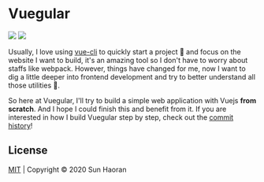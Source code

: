 # Vuegular

<p align="left">
  <img src="https://badgen.net/github/license/ludanxer/vuegular" />
  <img src="https://badgen.net/github/last-commit/ludanxer/vuegular/master" />
</p>

Usually, I love using [vue-cli](https://cli.vuejs.org/) to quickly start a project 🚀 and focus on the website I want to build, it's an amazing tool so I don't have to worry about staffs like webpack. However, things have changed for me, now I want to dig a little deeper into frontend development and try to better understand all those utilities 🧐.

So here at Vuegular, I'll try to build a simple web application with Vuejs **from scratch**. And I hope I could finish this and benefit from it. If you are interested in how I build Vuegular step by step, check out the [commit history](https://github.com/ludanxer/vuegular/commits/master)!

## License

[MIT](./LICENSE) | Copyright © 2020 Sun Haoran
